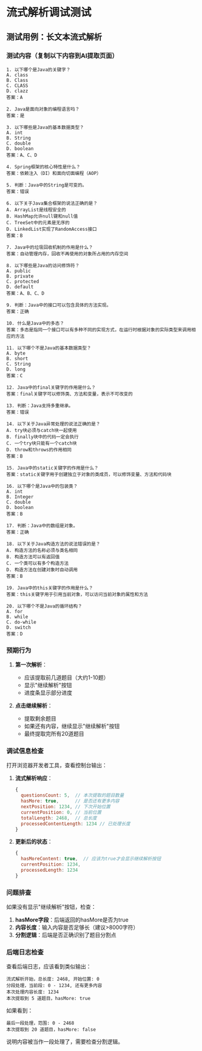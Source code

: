 # 流式解析调试测试

## 测试用例：长文本流式解析

### 测试内容（复制以下内容到AI提取页面）

```
1. 以下哪个是Java的关键字？
A. class
B. Class
C. CLASS
D. clazz
答案：A

2. Java是面向对象的编程语言吗？
答案：是

3. 以下哪些是Java的基本数据类型？
A. int
B. String
C. double
D. boolean
答案：A、C、D

4. Spring框架的核心特性是什么？
答案：依赖注入（DI）和面向切面编程（AOP）

5. 判断：Java中的String是可变的。
答案：错误

6. 以下关于Java集合框架的说法正确的是？
A. ArrayList是线程安全的
B. HashMap允许null键和null值
C. TreeSet中的元素是无序的
D. LinkedList实现了RandomAccess接口
答案：B

7. Java中的垃圾回收机制的作用是什么？
答案：自动管理内存，回收不再使用的对象所占用的内存空间

8. 以下哪些是Java的访问修饰符？
A. public
B. private
C. protected
D. default
答案：A、B、C、D

9. 判断：Java中的接口可以包含具体的方法实现。
答案：正确

10. 什么是Java中的多态？
答案：多态是指同一个接口可以有多种不同的实现方式，在运行时根据对象的实际类型来调用相应的方法

11. 以下哪个不是Java的基本数据类型？
A. byte
B. short
C. String
D. long
答案：C

12. Java中的final关键字的作用是什么？
答案：final关键字可以修饰类、方法和变量，表示不可改变的

13. 判断：Java支持多重继承。
答案：错误

14. 以下关于Java异常处理的说法正确的是？
A. try块必须与catch块一起使用
B. finally块中的代码一定会执行
C. 一个try块只能有一个catch块
D. throw和throws的作用相同
答案：B

15. Java中的static关键字的作用是什么？
答案：static关键字用于创建独立于对象的类成员，可以修饰变量、方法和代码块

16. 以下哪个是Java中的包装类？
A. int
B. Integer
C. double
D. boolean
答案：B

17. 判断：Java中的数组是对象。
答案：正确

18. 以下关于Java构造方法的说法错误的是？
A. 构造方法的名称必须与类名相同
B. 构造方法可以有返回值
C. 一个类可以有多个构造方法
D. 构造方法在创建对象时自动调用
答案：B

19. Java中的this关键字的作用是什么？
答案：this关键字用于引用当前对象，可以访问当前对象的属性和方法

20. 以下哪个不是Java的循环结构？
A. for
B. while
C. do-while
D. switch
答案：D
```

### 预期行为

1. **第一次解析**：
   - 应该提取前几道题目（大约1-10题）
   - 显示"继续解析"按钮
   - 进度条显示部分进度

2. **点击继续解析**：
   - 提取剩余题目
   - 如果还有内容，继续显示"继续解析"按钮
   - 最终提取完所有20道题目

### 调试信息检查

打开浏览器开发者工具，查看控制台输出：

1. **流式解析响应**：
   ```javascript
   {
     questionsCount: 5,  // 本次提取的题目数量
     hasMore: true,      // 是否还有更多内容
     nextPosition: 1234, // 下次开始位置
     currentPosition: 0, // 当前位置
     totalLength: 2468,  // 总长度
     processedContentLength: 1234 // 已处理长度
   }
   ```

2. **更新后的状态**：
   ```javascript
   {
     hasMoreContent: true,  // 应该为true才会显示继续解析按钮
     currentPosition: 1234,
     processedLength: 1234
   }
   ```

### 问题排查

如果没有显示"继续解析"按钮，检查：

1. **hasMore字段**：后端返回的hasMore是否为true
2. **内容长度**：输入内容是否足够长（建议>8000字符）
3. **分割逻辑**：后端是否正确识别了题目分割点

### 后端日志检查

查看后端日志，应该看到类似输出：
```
流式解析开始，总长度: 2468, 开始位置: 0
分段处理，当前段: 0 - 1234, 还有更多内容
本次处理内容长度: 1234
本次提取到 5 道题目，hasMore: true
```

如果看到：
```
最后一段处理，范围: 0 - 2468
本次提取到 20 道题目，hasMore: false
```

说明内容被当作一段处理了，需要检查分割逻辑。 